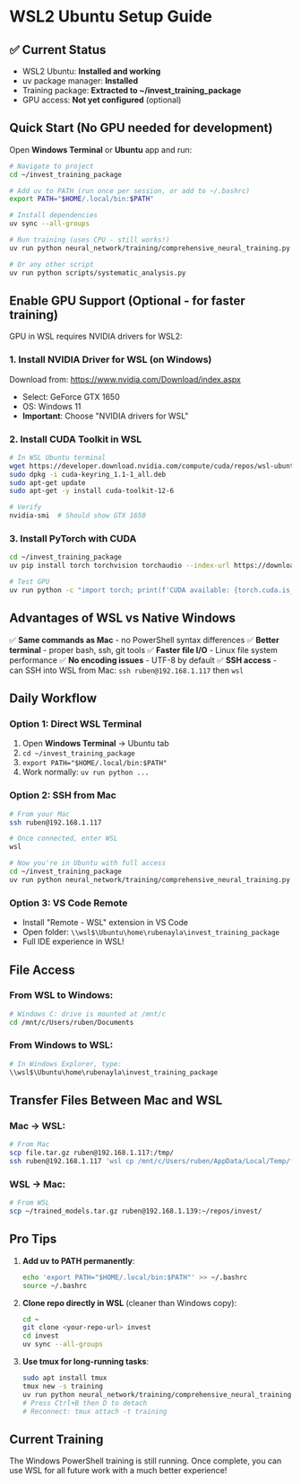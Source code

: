 # WSL2 Ubuntu Setup Guide

## ✅ Current Status

- WSL2 Ubuntu: **Installed and working**
- uv package manager: **Installed**
- Training package: **Extracted to ~/invest_training_package**
- GPU access: **Not yet configured** (optional)

## Quick Start (No GPU needed for development)

Open **Windows Terminal** or **Ubuntu** app and run:

```bash
# Navigate to project
cd ~/invest_training_package

# Add uv to PATH (run once per session, or add to ~/.bashrc)
export PATH="$HOME/.local/bin:$PATH"

# Install dependencies
uv sync --all-groups

# Run training (uses CPU - still works!)
uv run python neural_network/training/comprehensive_neural_training.py

# Or any other script
uv run python scripts/systematic_analysis.py
```

## Enable GPU Support (Optional - for faster training)

GPU in WSL requires NVIDIA drivers for WSL2:

### 1. Install NVIDIA Driver for WSL (on Windows)

Download from: https://www.nvidia.com/Download/index.aspx
- Select: GeForce GTX 1650
- OS: Windows 11
- **Important**: Choose "NVIDIA drivers for WSL"

### 2. Install CUDA Toolkit in WSL

```bash
# In WSL Ubuntu terminal
wget https://developer.download.nvidia.com/compute/cuda/repos/wsl-ubuntu/x86_64/cuda-keyring_1.1-1_all.deb
sudo dpkg -i cuda-keyring_1.1-1_all.deb
sudo apt-get update
sudo apt-get -y install cuda-toolkit-12-6

# Verify
nvidia-smi  # Should show GTX 1650
```

### 3. Install PyTorch with CUDA

```bash
cd ~/invest_training_package
uv pip install torch torchvision torchaudio --index-url https://download.pytorch.org/whl/cu121

# Test GPU
uv run python -c "import torch; print(f'CUDA available: {torch.cuda.is_available()}')"
```

## Advantages of WSL vs Native Windows

✅ **Same commands as Mac** - no PowerShell syntax differences
✅ **Better terminal** - proper bash, ssh, git tools
✅ **Faster file I/O** - Linux file system performance
✅ **No encoding issues** - UTF-8 by default
✅ **SSH access** - can SSH into WSL from Mac: `ssh ruben@192.168.1.117` then `wsl`

## Daily Workflow

### Option 1: Direct WSL Terminal
1. Open **Windows Terminal** → Ubuntu tab
2. `cd ~/invest_training_package`
3. `export PATH="$HOME/.local/bin:$PATH"`
4. Work normally: `uv run python ...`

### Option 2: SSH from Mac
```bash
# From your Mac
ssh ruben@192.168.1.117

# Once connected, enter WSL
wsl

# Now you're in Ubuntu with full access
cd ~/invest_training_package
uv run python neural_network/training/comprehensive_neural_training.py
```

### Option 3: VS Code Remote
- Install "Remote - WSL" extension in VS Code
- Open folder: `\\wsl$\Ubuntu\home\rubenayla\invest_training_package`
- Full IDE experience in WSL!

## File Access

### From WSL to Windows:
```bash
# Windows C: drive is mounted at /mnt/c
cd /mnt/c/Users/ruben/Documents
```

### From Windows to WSL:
```powershell
# In Windows Explorer, type:
\\wsl$\Ubuntu\home\rubenayla\invest_training_package
```

## Transfer Files Between Mac and WSL

### Mac → WSL:
```bash
# From Mac
scp file.tar.gz ruben@192.168.1.117:/tmp/
ssh ruben@192.168.1.117 'wsl cp /mnt/c/Users/ruben/AppData/Local/Temp/file.tar.gz ~/'
```

### WSL → Mac:
```bash
# From WSL
scp ~/trained_models.tar.gz ruben@192.168.1.139:~/repos/invest/
```

## Pro Tips

1. **Add uv to PATH permanently**:
   ```bash
   echo 'export PATH="$HOME/.local/bin:$PATH"' >> ~/.bashrc
   source ~/.bashrc
   ```

2. **Clone repo directly in WSL** (cleaner than Windows copy):
   ```bash
   cd ~
   git clone <your-repo-url> invest
   cd invest
   uv sync --all-groups
   ```

3. **Use tmux for long-running tasks**:
   ```bash
   sudo apt install tmux
   tmux new -s training
   uv run python neural_network/training/comprehensive_neural_training.py
   # Press Ctrl+B then D to detach
   # Reconnect: tmux attach -t training
   ```

## Current Training

The Windows PowerShell training is still running. Once complete, you can use WSL for all future work with a much better experience!
